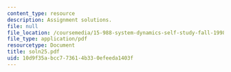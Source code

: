 ```yaml
---
content_type: resource
description: Assignment solutions.
file: null
file_location: /coursemedia/15-988-system-dynamics-self-study-fall-1998-spring-1999/10d9f35abcc773614b330efeeda1403f_soln25.pdf
file_type: application/pdf
resourcetype: Document
title: soln25.pdf
uid: 10d9f35a-bcc7-7361-4b33-0efeeda1403f
---
```

